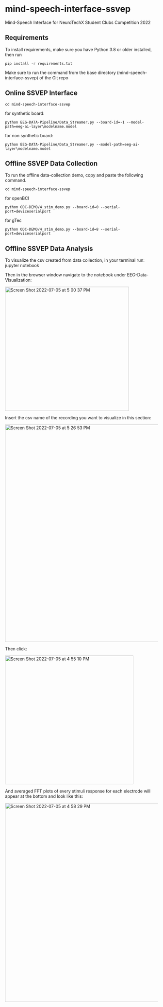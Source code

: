 # mind-speech-interface-ssvep
Mind-Speech Interface for NeuroTechX Student Clubs Competition 2022

## Requirements

To install requirements, make sure you have Python 3.8 or older installed, then run

    pip install -r requirements.txt

Make sure to run the command from the base directory (mind-speech-interface-ssvep) of the Git repo

## Online SSVEP Interface

    cd mind-speech-interface-ssvep

for synthetic board:

    python EEG-DATA-Pipeline/Data_Streamer.py --board-id=-1 --model-path=eeg-ai-layer\modelname.model

for non synthetic board:

    python EEG-DATA-Pipeline/Data_Streamer.py --model-path=eeg-ai-layer\modelname.model

## Offline SSVEP Data Collection 

To run the offline data-collection demo, copy and paste the following command.

    cd mind-speech-interface-ssvep
    
for openBCI

    python ODC-DEMO/4_stim_demo.py --board-id=0 --serial-port=deviceserialport
    
for gTec

    python ODC-DEMO/4_stim_demo.py --board-id=8 --serial-port=deviceserialport
    
## Offline SSVEP Data Analysis 
To visualize the csv created from data collection, in your terminal run:
    jupyter notebook

Then in the browser window navigate to the notebook under EEG-Data-Visualization:

<img width="408" alt="Screen Shot 2022-07-05 at 5 00 37 PM" src="https://user-images.githubusercontent.com/34819737/177415768-4630ae1e-c9fb-4b94-b82f-02cc252556d5.png">

Insert the csv name of the recording you want to visualize in this section:

<img width="715" alt="Screen Shot 2022-07-05 at 5 26 53 PM" src="https://user-images.githubusercontent.com/34819737/177419300-542e8df2-8f5a-4344-a61d-9f73770efc00.png">

Then click:

<img width="423" alt="Screen Shot 2022-07-05 at 4 55 10 PM" src="https://user-images.githubusercontent.com/34819737/177414726-94eec197-3778-4231-90ac-487477b04ebf.png">

And averaged FFT plots of every stimuli response for each electrode will appear at the bottom and look like this:

<img width="654" alt="Screen Shot 2022-07-05 at 4 58 29 PM" src="https://user-images.githubusercontent.com/34819737/177415446-e1ec3b81-8d0d-49e0-97e5-822074659387.png">


